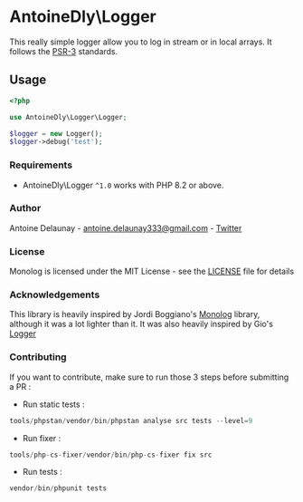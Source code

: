 # AntoineDly\Logger

This really simple logger allow you to log in stream or in local arrays. It follows the [PSR-3](https://github.com/php-fig/fig-standards/blob/master/accepted/PSR-3-logger-interface.md) standards.

## Usage

```php
<?php

use AntoineDly\Logger\Logger;

$logger = new Logger();
$logger->debug('test');
```


### Requirements

- AntoineDly\Logger `^1.0` works with PHP 8.2 or above.

### Author

Antoine Delaunay - <antoine.delaunay333@gmail.com> - [Twitter](http://twitter.com/AntDlny)<br />

### License

Monolog is licensed under the MIT License - see the [LICENSE](LICENSE) file for details

### Acknowledgements

This library is heavily inspired by Jordi Boggiano's [Monolog](https://logbook.readthedocs.io/en/stable/)
library, although it was a lot lighter than it. It was also heavily inspired by Gio's [Logger]()

### Contributing

If you want to contribute, make sure to run those 3 steps before submitting a PR : 

- Run static tests :
```php
tools/phpstan/vendor/bin/phpstan analyse src tests --level=9
```

- Run fixer :
```php
tools/php-cs-fixer/vendor/bin/php-cs-fixer fix src
```

- Run tests :
```php
vendor/bin/phpunit tests
```